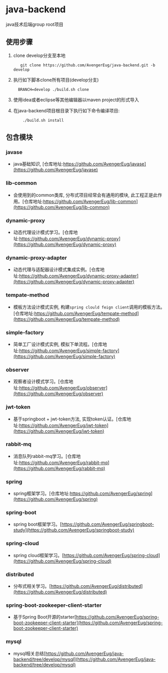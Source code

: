 # java-backend
java技术后端group root项目

## 使用步骤

1. clone develop分支至本地
   ```
      git clone https://github.com/AvengerEug/java-backend.git -b develop
   ```
   
2. 执行如下脚本clone所有项目(develop分支)
   ```shell
     BRANCH=develop ./build.sh clone
   ```

3. 使用idea或者eclipse等其他编辑器以maven project的形式导入

4. 在java-backend项目根目录下执行如下命令编译项目:
    ```shell
        ./build.sh install
    ```


## 包含模块

### javase
 * java基础知识, [仓库地址:https://github.com/AvengerEug/javase](https://github.com/AvengerEug/javase)

### lib-common
 * 会使用到的common类库, 分布式项目经常会有通用的模块, 此工程正是此作用。[仓库地址:https://github.com/AvengerEug/lib-common](https://github.com/AvengerEug/lib-common)

### dynamic-proxy
 * 动态代理设计模式学习。[仓库地址:https://github.com/AvengerEug/dynamic-proxy](https://github.com/AvengerEug/dynamic-proxy)

### dynamic-proxy-adapter
 * 动态代理与适配器设计模式集成实例。[仓库地址:https://github.com/AvengerEug/dynamic-proxy-adapter](https://github.com/AvengerEug/dynamic-proxy-adapter)
  
### tempate-method 
 * 模板方法设计模式实例, 构建`spring clould feign client`调用的模板方法。[仓库地址:https://github.com/AvengerEug/tempate-method](https://github.com/AvengerEug/tempate-method)

### simple-factory
 * 简单工厂设计模式实例, 模拟下单流程。[仓库地址:https://github.com/AvengerEug/simple-factory](https://github.com/AvengerEug/simple-factory)
  
### observer
 * 观察者设计模式学习。[仓库地址:https://github.com/AvengerEug/observer](https://github.com/AvengerEug/observer)

### jwt-token
 * 基于springboot + jwt-token方法, 实现token认证。[仓库地址:https://github.com/AvengerEug/jwt-token](https://github.com/AvengerEug/jwt-token)

### rabbit-mq
 * 消息队列rabbit-mq学习。[仓库地址:https://github.com/AvengerEug/rabbit-mq](https://github.com/AvengerEug/rabbit-mq)

### spring
 * spring框架学习。[仓库地址:https://github.com/AvengerEug/spring](https://github.com/AvengerEug/spring)
 
### spring-boot
 * spring boot框架学习。[https://github.com/AvengerEug/springboot-study](https://github.com/AvengerEug/springboot-study)
 
### spring-cloud
 * spring cloud框架学习。[https://github.com/AvengerEug/spring-cloud](https://github.com/AvengerEug/spring-cloud)
 
### distributed
 * 分布式相关学习。[https://github.com/AvengerEug/distributed](https://github.com/AvengerEug/distributed)
 
### spring-boot-zookeeper-client-starter
  * 基于Spring Boot开源的starter[https://github.com/AvengerEug/spring-boot-zookeeper-client-starter](https://github.com/AvengerEug/spring-boot-zookeeper-client-starter)
  
### mysql
  * mysql相关总结[https://github.com/AvengerEug/java-backend/tree/develop/mysql](https://github.com/AvengerEug/java-backend/tree/develop/mysql)